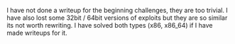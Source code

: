I have not done a writeup for the beginning challenges, they are too trivial.
I have also lost some 32bit / 64bit versions of exploits but they are so similar its not worth rewriting. 
I have solved both types (x86, x86_64) if I have made writeups for it.
